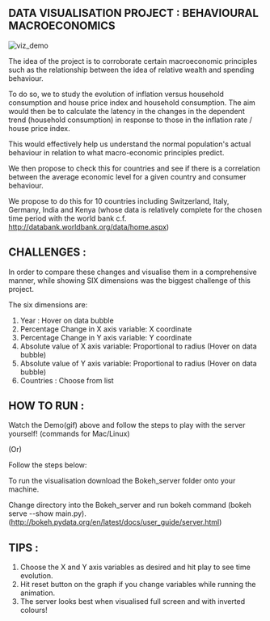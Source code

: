 ## DATA VISUALISATION PROJECT : BEHAVIOURAL MACROECONOMICS 

![viz_demo](https://cloud.githubusercontent.com/assets/22515829/25783232/eb94f4ac-3358-11e7-8376-3f1ed3fe0794.gif)


The idea of the project is to corroborate certain macroeconomic principles such as the relationship between the idea of relative wealth and spending behaviour.

To do so, we to study the evolution of inflation versus household consumption and house price index and household consumption. The aim would then be to calculate the latency in the changes in the dependent trend (household consumption) in response to those in the inflation rate / house price index.

This would effectively help us understand the normal population's actual behaviour in relation to what macro-economic principles predict.

We then propose to check this for countries and see if there is a correlation between the average economic level for a given country and consumer behaviour.

We propose to do this for 10 countries including Switzerland, Italy, Germany, India and Kenya (whose data is relatively complete for the chosen time period with the world bank c.f. http://databank.worldbank.org/data/home.aspx)

## CHALLENGES : 

In order to compare these changes and visualise them in a comprehensive manner, while showing SIX dimensions was the biggest challenge of this project.

The six dimensions are:
  1. Year : Hover on data bubble
  2. Percentage Change in X axis variable:  X coordinate
  3. Percentage Change in Y axis variable:  Y coordinate
  4. Absolute value of X axis variable: Proportional to radius (Hover on data bubble)
  5. Absolute value of Y axis variable: Proportional to radius (Hover on data bubble)
  6. Countries : Choose from list
  
## HOW TO RUN : 

Watch the Demo(gif) above and follow the steps to play with the server yourself! (commands for Mac/Linux) 

(Or) 

Follow the steps below: 

To run the visualisation download the Bokeh_server folder onto your machine. 

Change directory into the Bokeh_server and run bokeh command (bokeh serve --show main.py).(http://bokeh.pydata.org/en/latest/docs/user_guide/server.html)

## TIPS : 
  1. Choose the X and Y axis variables as desired and hit play to see time evolution. 
  2. Hit reset button on the graph if you change variables while running the animation.
  3. The server looks best when visualised full screen and with inverted colours!


